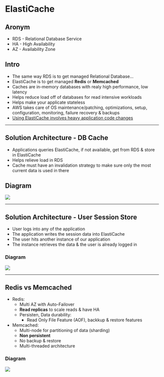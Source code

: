 # ElastiCache

## Aronym
* RDS - Relational Database Service 
* HA - High Availability
* AZ - Availability Zone

## Intro
* The same way RDS is to get managed Relational Database...
* ElastiCache is to get managed **Redis** or **Memcached**
* Caches are in-memory databases with realy high performance, low latency
* Helps reduce load off of databases for read intensive workloads
* Helps make your applicate stateless
* AWS takes care of OS maintenance/patching, optimizations, setup, configuration, monitoring, failure recovery & backups
* <ins>Using ElastiCache involves heavy application code changes</ins>

---

## Solution Architecture - DB Cache
* Applications queries ElastiCache, if not available, get from RDS & store in ElastiCache
* Helps relieve load in RDS
* Cache must have an invalidation strategy to make sure only the most current data is used in there

## Diagram
[<img src="https://i.imgur.com/z9fMGcc.png">](https://i.imgur.com/z9fMGcc.png)

---

## Solution Architecture - User Session Store
* User logs into any of the application
* The application writes the session data into ElastiCache
* The user hits another instance of our application
* The instance retrieves the data & the user is already logged in

### Diagram
[<img src="https://i.imgur.com/2BXryDC.png">](https://i.imgur.com/2BXryDC.png)

---

## Redis vs Memcached
* Redis:
  * Multi AZ with Auto-Failover
  * **Read replicas** to scale reads & have HA
  * Persisten, Data durability:
    * Read Only File Feature (AOF), backkup & restore features
* Memcached:
  * Multi-node for partitioning of data (sharding)
  * **Non persistent**
  * No backup & restore
  * Multi-threaded architecture
  
### Diagram
[<img src="https://i.imgur.com/KhqZZPm.png">](https://i.imgur.com/KhqZZPm.png)
